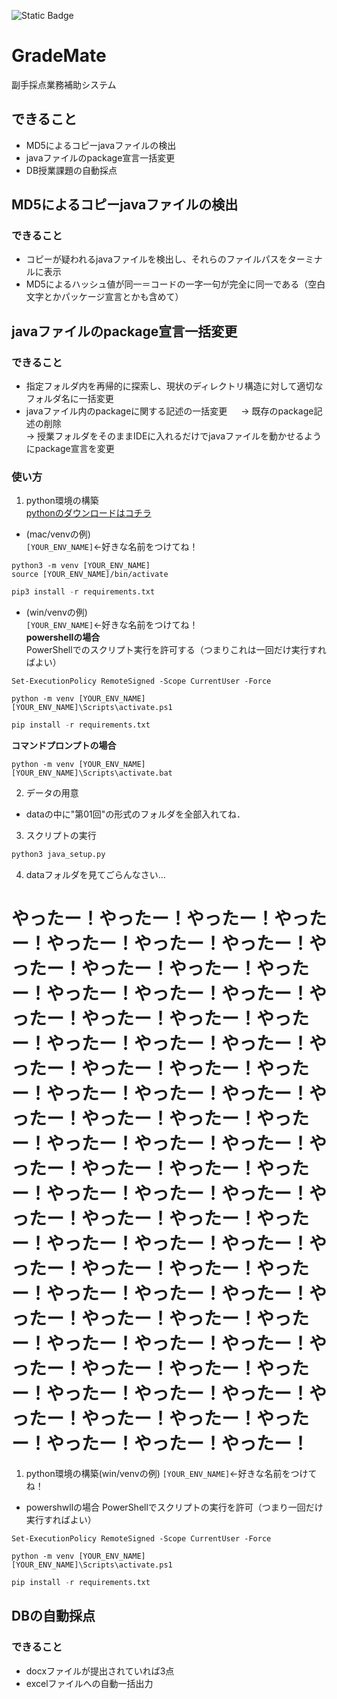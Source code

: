 ![Static Badge](https://img.shields.io/badge/python-3.11-blue)

# GradeMate
副手採点業務補助システム
## できること
- MD5によるコピーjavaファイルの検出
- javaファイルのpackage宣言一括変更
- DB授業課題の自動採点

## MD5によるコピーjavaファイルの検出
### できること
- コピーが疑われるjavaファイルを検出し、それらのファイルパスをターミナルに表示
- MD5によるハッシュ値が同一＝コードの一字一句が完全に同一である（空白文字とかパッケージ宣言とかも含めて）


## javaファイルのpackage宣言一括変更
### できること
- 指定フォルダ内を再帰的に探索し、現状のディレクトリ構造に対して適切なフォルダ名に一括変更
- javaファイル内のpackageに関する記述の一括変更 　
  → 既存のpackage記述の削除  
  → 授業フォルダをそのままIDEに入れるだけでjavaファイルを動かせるようにpackage宣言を変更
### 使い方
1. python環境の構築  
[pythonのダウンロードはコチラ](https://www.python.org/downloads/)
- (mac/venvの例)  
`[YOUR_ENV_NAME]`←好きな名前をつけてね！
```shell
python3 -m venv [YOUR_ENV_NAME]
source [YOUR_ENV_NAME]/bin/activate
```
```py
pip3 install -r requirements.txt
```
- (win/venvの例)  
`[YOUR_ENV_NAME]`←好きな名前をつけてね！  
**powershellの場合**  
PowerShellでのスクリプト実行を許可する（つまりこれは一回だけ実行すればよい）
```shell
Set-ExecutionPolicy RemoteSigned -Scope CurrentUser -Force
```
```shell
python -m venv [YOUR_ENV_NAME]
[YOUR_ENV_NAME]\Scripts\activate.ps1
```
```py
pip install -r requirements.txt
```
**コマンドプロンプトの場合**
```shell
python -m venv [YOUR_ENV_NAME]
[YOUR_ENV_NAME]\Scripts\activate.bat
```
2. データの用意
- dataの中に"第01回"の形式のフォルダを全部入れてね．
3. スクリプトの実行
```py
python3 java_setup.py
```
4. dataフォルダを見てごらんなさい...





# やったー！やったー！やったー！やったー！やったー！やったー！やったー！やったー！やったー！やったー！やったー！やったー！やったー！やったー！やったー！やったー！やったー！やったー！やったー！やったー！やったー！やったー！やったー！やったー！やったー！やったー！やったー！やったー！やったー！やったー！やったー！やったー！やったー！やったー！やったー！やったー！やったー！やったー！やったー！やったー！やったー！やったー！やったー！やったー！やったー！やったー！やったー！やったー！やったー！やったー！やったー！やったー！やったー！やったー！やったー！やったー！やったー！やったー！やったー！やったー！やったー！やったー！やったー！やったー！やったー！やったー！やったー！やったー！やったー！やったー！やったー！やったー！やったー！やったー！やったー！やったー！やったー！

1. python環境の構築(win/venvの例)
`[YOUR_ENV_NAME]`←好きな名前をつけてね！
- powershwllの場合
PowerShellでスクリプトの実行を許可（つまり一回だけ実行すればよい）
```shell
Set-ExecutionPolicy RemoteSigned -Scope CurrentUser -Force
```
```shell
python -m venv [YOUR_ENV_NAME]
[YOUR_ENV_NAME]\Scripts\activate.ps1
```
```py
pip install -r requirements.txt
```

## DBの自動採点
### できること
- docxファイルが提出されていれば3点
- excelファイルへの自動一括出力
